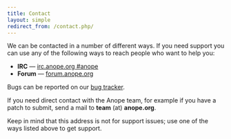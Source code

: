 ```yaml
---
title: Contact
layout: simple
redirect_from: /contact.php/
---
```


We can be contacted in a number of different ways. If you need support you can use any of the following ways to reach people who want to help you:

- **IRC** &mdash; [irc.anope.org #anope](ircs://irc.anope.org/#anope)
- **Forum** &mdash; [forum.anope.org](https://forum.anope.org/)

Bugs can be reported on our [bug tracker](https://github.com/anope/anope/issues).


If you need direct contact with the Anope team, for example if you have a patch to submit, send a mail to **team** (at) **anope.org**.

Keep in mind that this address is not for support issues; use one of the ways listed above to get support.

